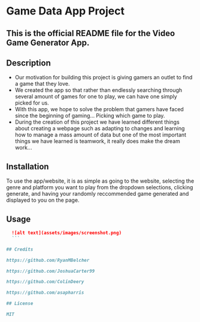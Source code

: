 # Game Data App Project

## This is the official README file for the Video Game Generator App. 

## Description

- Our motivation for building this project is giving gamers an outlet to find a game that they love. 
- We created the app so that rather than endlessly searching through several amount of games for one to play, we can have one simply picked for us.  
- With this app, we hope to solve the problem that gamers have faced since the beginning of gaming... Picking which game to play.
- During the creation of this project we have learned different things about creating a webpage such as adapting to changes and learning how to manage a mass amount of data but one of the most important things we have learned is teamwork, it really does make the dream work...

## Installation

To use the app/website, it is as simple as going to the website, selecting the genre and platform you want to play from the dropdown selections, clicking generate, and having your randomly reccommended game generated and displayed to you on the page. 

## Usage

  ```md
    ![alt text](assets/images/screenshot.png)
    ```

## Credits

https://github.com/RyanMBelcher

https://github.com/JoshuaCarter99

https://github.com/ColinDeery

https://github.com/asapharris

## License

MIT
